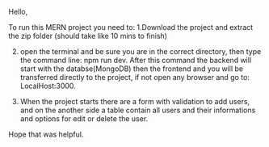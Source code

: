 Hello,

To run this MERN project you need to:
1.Download the project and extract the zip folder (should take like 10 mins to finish) 

2. open the terminal and be sure you are in the correct directory, then type the command line: npm run dev. After this command the backend will start with the databse(MongoDB) then the frontend and you will be transferred directly to the project, if not open any browser and go to: LocalHost:3000.

3. When the project starts there are a form with validation to add users, and on the another side a table contain all users and their informations and options for edit or delete the user.

Hope that was helpful.
 
